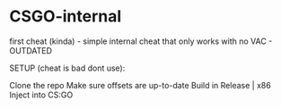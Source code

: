 # CSGO-internal
first cheat (kinda) - simple internal cheat that only works with no VAC - OUTDATED


SETUP (cheat is bad dont use):

Clone the repo
Make sure offsets are up-to-date
Build in Release | x86
Inject into CS:GO
